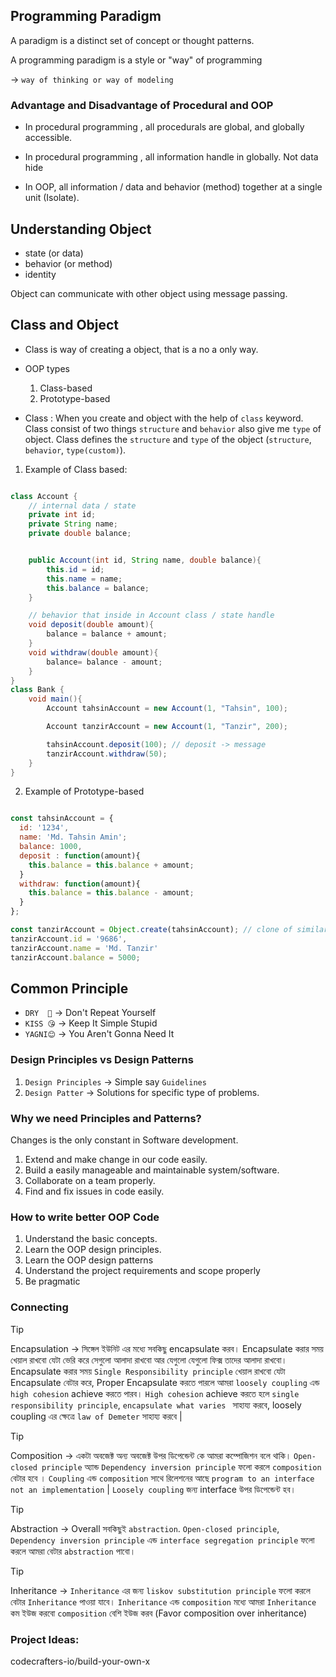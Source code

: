 ## Programming Paradigm

A paradigm is a distinct set of concept or thought patterns.

A programming paradigm is a style or "way" of programming

&rarr; `way of thinking or way of modeling`

### Advantage and Disadvantage of Procedural and OOP

- In procedural programming , all procedurals are global, and globally accessible.

- In procedural programming , all information handle in globally. Not data hide

* In OOP, all information / data and behavior (method) together at a single unit (Isolate).

## Understanding Object

- state (or data)
- behavior (or method)
- identity

Object can communicate with other object using message passing.

## Class and Object

- Class is way of creating a object, that is a no a only way.

- OOP types

  1. Class-based
  2. Prototype-based

* Class : When you create and object with the help of `class` keyword. Class consist of two things `structure` and `behavior` also give me `type` of object. Class defines the `structure` and `type` of the object (`structure`, `behavior`, `type(custom)`).

1. Example of Class based:

```java

class Account {
    // internal data / state
    private int id;
    private String name;
    private double balance;


    public Account(int id, String name, double balance){
        this.id = id;
        this.name = name;
        this.balance = balance;
    }

    // behavior that inside in Account class / state handle
    void deposit(double amount){
        balance = balance + amount;
    }
    void withdraw(double amount){
        balance= balance - amount;
    }
}
class Bank {
    void main(){
        Account tahsinAccount = new Account(1, "Tahsin", 100);

        Account tanzirAccount = new Account(1, "Tanzir", 200);

        tahsinAccount.deposit(100); // deposit -> message
        tanzirAccount.withdraw(50);
    }
}

```

2. Example of Prototype-based

```js

const tahsinAccount = {
  id: '1234',
  name: 'Md. Tahsin Amin';
  balance: 1000,
  deposit : function(amount){
    this.balance = this.balance + amount;
  }
  withdraw: function(amount){
    this.balance = this.balance - amount;
  }
};

const tanzirAccount = Object.create(tahsinAccount); // clone of similar structure like tahsinAccount
tanzirAccount.id = '9686',
tanzirAccount.name = 'Md. Tanzir'
tanzirAccount.balance = 5000;

```

## Common Principle

- `DRY  😬` &rarr; Don't Repeat Yourself
- `KISS 😘` &rarr; Keep It Simple Stupid
- `YAGNI😊` &rarr; You Aren't Gonna Need It

### Design Principles vs Design Patterns

1. `Design Principles` &rarr; Simple say `Guidelines`
2. `Design Patter` &rarr; Solutions for specific type of problems.

### Why we need Principles and Patterns?

Changes is the only constant in Software development.

1. Extend and make change in our code easily.
2. Build a easily manageable and maintainable system/software.
3. Collaborate on a team properly.
4. Find and fix issues in code easily.

### How to write better OOP Code

1. Understand the basic concepts.
2. Learn the OOP design principles.
3. Learn the OOP design patterns
4. Understand the project requirements and scope properly
5. Be pragmatic

### Connecting

> [!TIP]
> Encapsulation &rarr; সিঙ্গেল ইউনিট এর মধ্যে সবকিছু encapsulate করব। Encapsulate করার সময় খেয়াল রাখবো যেটা ভেরি করে সেগুলো আলাদা রাখবো আর যেগুলো যেগুলো ফিক্স তাদের আলাদা রাখবো। Encapsulate করার সময় `Single Responsibility principle` খেয়াল রাখবো যেটা Encapsulate বেটার করে, Proper Encapsulate করতে পারলে আমরা `loosely coupling` এন্ড `high cohesion` achieve করতে পারব। `High cohesion` achieve করতে হলে `single responsibility principle`, `encapsulate what varies ` সাহায্য করবে, loosely coupling এর ক্ষেত্রে `law of Demeter` সাহায্য করবে |

> [!TIP]
> Composition &rarr; একটা অবজেক্ট অন্য অবজেক্ট উপর ডিপেন্ডেন্ট কে আমরা কম্পোজিশন বলে থাকি। `Open-closed principle` অ্যান্ড `Dependency inversion principle` ফলো করলে `composition` বেটার হবে । `Coupling` এন্ড `composition` সাথে রিলেশনের আছে `program to an interface not an implementation` | `Loosely coupling` জন্য interface উপর ডিপেন্ডেন্ট হব।

> [!TIP]
> Abstraction &rarr; Overall সবকিছুই `abstraction`. `Open-closed principle`, `Dependency inversion principle` এন্ড `interface segregation principle` ফলো করলে আমরা বেটার `abstraction` পাবো।

> [!TIP]
> Inheritance &rarr; `Inheritance` এর জন্য `liskov substitution principle` ফলো করলে বেটার `Inheritance` পাওয়া যাবে। `Inheritance` এন্ড `composition` মধ্যে আমরা `Inheritance` কম ইউজ করবো `composition` বেশি ইউজ করব (Favor composition over inheritance)

### Project Ideas:

codecrafters-io/build-your-own-x
